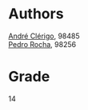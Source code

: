# Authors
[André Clérigo](https://github.com/andreclerigo), 98485   
[Pedro Rocha](https://github.com/PedroRocha9), 98256  

# Grade
14
